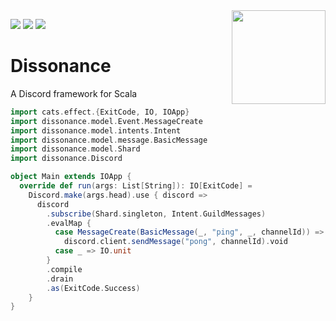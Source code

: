 <img align="right" src="https://github.com/Billzabob/dissonance/blob/master/src/main/resources/DissonanceLogo.png" height="150px" style="padding-left: 20px"/>


[![](https://github.com/Billzabob/discord/workflows/build/badge.svg)](https://github.com/Billzabob/dissonance)
[![](https://img.shields.io/discord/390751088829005826.svg?style=flat)](https://discordapp.com/invite/JXt4Zd)
[![](https://codecov.io/gh/Billzabob/dissonance/branch/master/graph/badge.svg)](https://codecov.io/gh/Billzabob/dissonance)

# Dissonance

A Discord framework for Scala

```scala mdoc
import cats.effect.{ExitCode, IO, IOApp}
import dissonance.model.Event.MessageCreate
import dissonance.model.intents.Intent
import dissonance.model.message.BasicMessage
import dissonance.model.Shard
import dissonance.Discord

object Main extends IOApp {
  override def run(args: List[String]): IO[ExitCode] =
    Discord.make(args.head).use { discord =>
      discord
        .subscribe(Shard.singleton, Intent.GuildMessages)
        .evalMap {
          case MessageCreate(BasicMessage(_, "ping", _, channelId)) =>
            discord.client.sendMessage("pong", channelId).void
          case _ => IO.unit
        }
        .compile
        .drain
        .as(ExitCode.Success)
    }
}
```